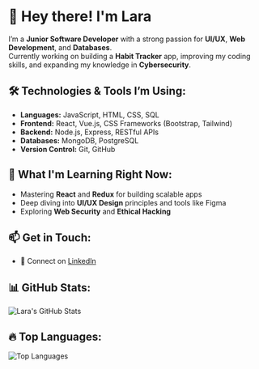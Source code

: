 # 👋 Hey there! I'm Lara

I’m a **Junior Software Developer** with a strong passion for **UI/UX**, **Web Development**, and **Databases**.  
Currently working on building a **Habit Tracker** app, improving my coding skills, and expanding my knowledge in **Cybersecurity**.

## 🛠️ Technologies & Tools I’m Using:
- **Languages:** JavaScript, HTML, CSS, SQL
- **Frontend:** React, Vue.js, CSS Frameworks (Bootstrap, Tailwind)
- **Backend:** Node.js, Express, RESTful APIs
- **Databases:** MongoDB, PostgreSQL
- **Version Control:** Git, GitHub

## 🔭 What I'm Learning Right Now:
- Mastering **React** and **Redux** for building scalable apps
- Deep diving into **UI/UX Design** principles and tools like Figma
- Exploring **Web Security** and **Ethical Hacking**


## 📫 Get in Touch:
- 💼 Connect on [LinkedIn](https://www.linkedin.com/in/lara-yassine-922704218/)

## 📊 GitHub Stats:
![Lara's GitHub Stats](https://github-readme-stats.vercel.app/api?username=lara-dev&show_icons=true&count_private=true&hide=prs&theme=github_dark)

## 🔥 Top Languages:
![Top Languages](https://github-readme-stats.vercel.app/api/top-langs/?username=lara-dev&layout=compact&langs_count=6&theme=github_dark)
